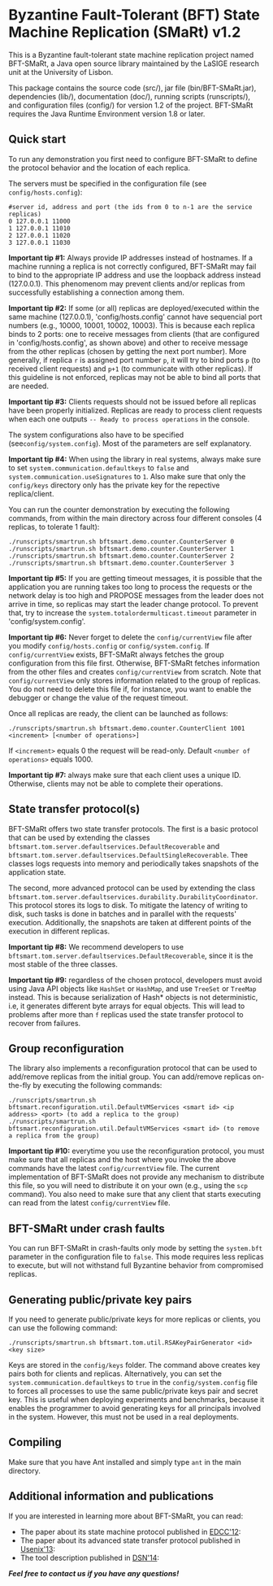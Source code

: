 # Byzantine Fault-Tolerant (BFT) State Machine Replication (SMaRt) v1.2

This is a Byzantine fault-tolerant state machine replication project named BFT-SMaRt, a Java open source library maintained by the LaSIGE research unit at the University of Lisbon.

This package contains the source code (src/), jar file (bin/BFT-SMaRt.jar), dependencies (lib/), documentation (doc/), running scripts (runscripts/), and configuration files (config/) for version 1.2 of the project.
BFT-SMaRt requires the Java Runtime Environment version 1.8 or later.

## Quick start

To run any demonstration you first need to configure BFT-SMaRt to define the protocol behavior and the location of each replica.

The servers must be specified in the configuration file (see `config/hosts.config`):

```
#server id, address and port (the ids from 0 to n-1 are the service replicas) 
0 127.0.0.1 11000
1 127.0.0.1 11010
2 127.0.0.1 11020
3 127.0.0.1 11030
```

**Important tip #1:** Always provide IP addresses instead of hostnames. If a machine running a replica is not correctly configured, BFT-SMaRt may fail to bind to the appropriate IP address and use the loopback address instead (127.0.0.1). This phenomenom may prevent clients and/or replicas from successfully establishing a connection among them.

**Important tip #2:** If some (or all) replicas are deployed/executed within the same machine (127.0.0.1), 'config/hosts.config' cannot have sequencial port numbers (e.g., 10000, 10001, 10002, 10003). This is because each replica binds to 2 ports: one to receive messages from clients (that are configured in 'config/hosts.config', as shown above) and other to receive message from the other replicas (chosen by getting the next port number). More generally, if replica `r` is assigned port number `p`, it will try to bind ports `p` (to received client requests) and `p+1` (to communicate with other replicas). If this guideline is not enforced, replicas may not be able to bind all ports that are needed.

**Important tip #3:** Clients requests should not be issued before all replicas have been properly initialized. Replicas are ready to process client requests when each one outputs `-- Ready to process operations` in the console.

The system configurations also have to be specified (see`config/system.config`). Most of the parameters are self explanatory.

**Important tip #4:** When using the library in real systems, always make sure to set `system.communication.defaultkeys` to `false` and `system.communication.useSignatures` to `1`. Also make sure that only the `config/keys` directory only has the private key for the repective replica/client.

You can run the counter demonstration by executing the following commands, from within the main directory across four different consoles (4 replicas, to tolerate 1 fault):

```
./runscripts/smartrun.sh bftsmart.demo.counter.CounterServer 0
./runscripts/smartrun.sh bftsmart.demo.counter.CounterServer 1
./runscripts/smartrun.sh bftsmart.demo.counter.CounterServer 2
./runscripts/smartrun.sh bftsmart.demo.counter.CounterServer 3
```

**Important tip #5:** If you are getting timeout messages, it is possible that the application you are running takes too long to process the requests or the network delay is too high and PROPOSE messages from the leader does not arrive in time, so replicas may start the leader change protocol. To prevent that, try to increase the `system.totalordermulticast.timeout` parameter in 'config/system.config'.

**Important tip #6:** Never forget to delete the `config/currentView` file after you modify `config/hosts.config` or `config/system.config`. If `config/currentView` exists, BFT-SMaRt always fetches the group configuration from this file first. Otherwise, BFT-SMaRt fetches information from the other files and creates `config/currentView` from scratch. Note that `config/currentView` only stores information related to the group of replicas. You do not need to delete this file if, for instance, you want to enable the debugger or change the value of the request timeout.

Once all replicas are ready, the client can be launched as follows:

```
./runscripts/smartrun.sh bftsmart.demo.counter.CounterClient 1001 <increment> [<number of operations>]
```

If `<increment>` equals 0 the request will be read-only. Default `<number of operations>` equals 1000.

**Important tip #7:** always make sure that each client uses a unique ID. Otherwise, clients may not be able to complete their operations.
  
## State transfer protocol(s)

BFT-SMaRt offers two state transfer protocols. The first is a basic protocol that can be used by extending the classes `bftsmart.tom.server.defaultservices.DefaultRecoverable` and `bftsmart.tom.server.defaultservices.DefaultSingleRecoverable`. Thee classes logs requests into memory and periodically takes snapshots of the application state.

The second, more advanced protocol can be used by extending the class 
`bftsmart.tom.server.defaultservices.durability.DurabilityCoordinator`. This protocol stores its logs to disk. To mitigate the latency of writing to disk, such tasks is done in batches and in parallel with the requests' execution. Additionally, the snapshots are taken at different points of the execution in different replicas.

**Important tip #8:** We recommend developers to use `bftsmart.tom.server.defaultservices.DefaultRecoverable`, since it is the most stable of the three classes.

**Important tip #9:** regardless of the chosen protocol, developers must avoid using Java API objects like `HashSet` or `HashMap`, and use `TreeSet` or `TreeMap` instead. This is because serialization of Hash* objects is not deterministic, i.e, it generates different byte arrays for equal objects. This will lead to problems after more than `f` replicas used the state transfer protocol to recover from failures.

## Group reconfiguration

The library also implements a reconfiguration protocol that can be used to add/remove replicas from the initial group. You can add/remove replicas on-the-fly by executing the following commands:

```
./runscripts/smartrun.sh bftsmart.reconfiguration.util.DefaultVMServices <smart id> <ip address> <port> (to add a replica to the group)
./runscripts/smartrun.sh bftsmart.reconfiguration.util.DefaultVMServices <smart id> (to remove a replica from the group)
```

**Important tip #10:** everytime you use the reconfiguration protocol, you must make sure that all replicas and the host where you invoke the above commands have the latest `config/currentView` file. The current implementation of BFT-SMaRt does not provide any mechanism to distribute this file, so you will need to distribute it on your own (e.g., using the `scp` command). You also need to make sure that any client that starts executing can read from the latest `config/currentView` file.

## BFT-SMaRt under crash faults

You can run BFT-SMaRt in crash-faults only mode by setting the `system.bft` parameter in the configuration file to `false`. This mode requires less replicas to execute, but will not withstand full Byzantine behavior from compromised replicas.

## Generating public/private key pairs

If you need to generate public/private keys for more replicas or clients, you can use the following command:

```
./runscripts/smartrun.sh bftsmart.tom.util.RSAKeyPairGenerator <id> <key size>
```

Keys are stored in the `config/keys` folder. The command above creates key pairs both for clients and replicas. Alternatively, you can set the `system.communication.defaultkeys` to `true` in the `config/system.config` file to forces all processes to use the same public/private keys pair and secret key. This is useful when deploying experiments and benchmarks, because it enables the programmer to avoid generating keys for all principals involved in the system. However, this must not be used in a real deployments.

## Compiling

Make sure that you have Ant installed and simply type `ant` in the main directory.

## Additional information and publications

If you are interested in learning more about BFT-SMaRt, you can read:

- The paper about its state machine protocol published in [EDCC'12](http://www.di.fc.ul.pt/~bessani/publications/edcc12-modsmart.pdf):
- The paper about its advanced state transfer protocol published in [Usenix'13](http://www.di.fc.ul.pt/~bessani/publications/usenix13-dsmr.pdf):
- The tool description published in [DSN'14](http://www.di.fc.ul.pt/~bessani/publications/dsn14-bftsmart.pdf):

***Feel free to contact us if you have any questions!***
